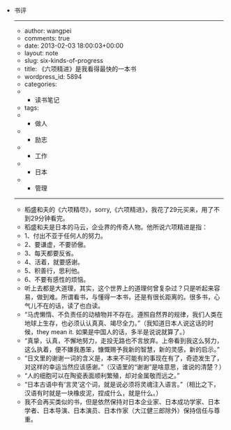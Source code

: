 - 书评
    - ---
    - author: wangpei
    - comments: true
    - date: 2013-02-03 18:00:03+00:00
    - layout: note
    - slug: six-kinds-of-progress
    - title: 《六项精进》是我看得最快的一本书
    - wordpress_id: 5894
    - categories:
    - - 读书笔记
    - tags:
    - - 做人
    - - 励志
    - - 工作
    - - 日本
    - - 管理
    - ---
    - 稻盛和夫的《六项精尽》，sorry,《六项精进》，我花了29元买来，用了不到29分钟看完。
    - 稻盛和夫是日本的马云，企业界的传奇人物。他所说六项精进是指：
    - 1、付出不亚于任何人的努力。
    - 2、要谦虚，不要骄傲。
    - 3、每天都要反省。
    - 4、活着，就要感谢。
    - 5、积善行，思利他。
    - 6、不要有感性的烦恼。
    - 听上去都是大道理，其实，这个世界上的道理何曾复杂过？只是听起来容易，做到难。所谓看书，与懂得一本书，还是有很长距离的。很多书，心气儿不在的话，读了也白读。
    - “马虎懒惰、不负责任的动植物并不存在。遵照自然界的规律，我们人类在地球上生存，也必须认认真真、竭尽全力。”（我知道日本人说这话的时候，they mean it. 如果是中国人的话，多半是说说就算了。）
    - “真挚，认真，不懈地努力，走投无路也不言放弃。上帝看到我这么努力，这么执着，便不嫌我愚笨，慷慨赐予我新的智慧，新的灵感，新的启示。”
    - “日文里的谢谢一词的含义是，本来不可能有的事现在有了，奇迹发生了，对这样的幸运当然应该感谢。”（汉语里的“谢谢”是啥意思，谁说的清楚？）
    - “人的细胞可以在陶瓷表面顺利繁殖，却对金属敬而远之。”
    - “日本古语中有‘言灵’这个词，就是说必须将灵魂注入语言。”（相比之下，汉语有时就是一块橡皮泥，捏成什么，就是什么。）
    - 我不会再买类似的书，但是依然保持对日本企业家、日本成功学家、日本学者、日本导演、日本演员、日本作家（大江健三郎除外）保持信任与尊重。

